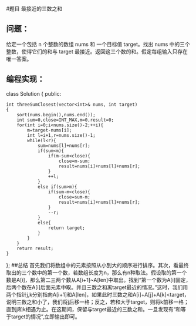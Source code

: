 #题目
最接近的三数之和
## 问题： 
给定一个包括 n 个整数的数组 nums 和 一个目标值 target。找出 nums 中的三个整数，使得它们的和与 target 最接近。返回这三个数的和。假定每组输入只存在唯一答案。
## 编程实现：
class Solution {
public:

    int threeSumClosest(vector<int>& nums, int target)
    {
        sort(nums.begin(),nums.end());
        int sum=0,close=INT_MAX,m=0,result=0;
        for(int i=0;i<nums.size()-2;++i){
            m=target-nums[i];
            int l=i+1,r=nums.size()-1;
            while(l<r){
                sum=nums[l]+nums[r];
                if(sum<m){
                    if(m-sum<close){
                        close=m-sum;
                        result=nums[i]+nums[l]+nums[r];
                    }
                    ++l;
                }
                else if(sum>m){
                    if(sum-m<close){
                        close=sum-m;
                        result=nums[i]+nums[l]+nums[r];
                    }
                    --r;
                }
                else{
                    return target;
                }
            }
        }
        return result;  
    }
};
##总结
首先我们将数组中的元素按照从小到大的顺序进行排序。其次，看最终取出的三个数中的第一个数，若数组长度为n，那么有n种取法。假设取的第一个数是A[i]，那么第二三两个数从A[i+1]~A[len]中取出。找到“第一个数为A[i]固定，后两个数在A[i]后面元素中取。并且三数之和离target最近的情况。”这时，我们用两个指针j,k分别指向A[i+1]和A[len]，如果此时三数之和A[i]+A[j]+A[k]<target，说明三数之和小了，我们将j后移一格；反之，若和大于target，则将k前移一格；直到j和k相遇为止。在这期间，保留与target最近的三数之和。一旦发现有“和等于target的情况”,立即输出即可。
